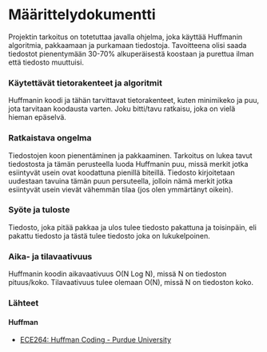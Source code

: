 # Määrittelydokumentti

Projektin tarkoitus on totetuttaa javalla ohjelma, joka käyttää Huffmanin algoritmia, pakkaamaan ja purkamaan tiedostoja. Tavoitteena olisi saada tiedostot pienentymään 30-70% alkuperäisestä koostaan ja purettua ilman että tiedosto muuttuisi.

### Käytettävät tietorakenteet ja algoritmit

Huffmanin koodi ja tähän tarvittavat tietorakenteet, kuten minimikeko ja puu, jota tarvitaan koodausta varten. Joku bitti/tavu ratkaisu, joka on vielä hieman epäselvä. 

### Ratkaistava ongelma

Tiedostojen koon pienentäminen ja pakkaaminen. Tarkoitus on lukea tavut tiedostosta ja tämän perusteella luoda Huffmanin puu, missä merkit jotka esiintyvät usein ovat koodattuna pienillä biteillä. Tiedosto kirjoitetaan uudestaan tavuina tämän puun persuteella, jolloin nämä merkit jotka esiintyvät usein vievät vähemmän tilaa (jos olen ymmärtänyt oikein).

### Syöte ja tuloste

Tiedosto, joka pitää pakkaa ja ulos tulee tiedosto pakattuna ja toisinpäin, eli pakattu tiedosto ja tästä tulee tiedosto joka on lukukelpoinen.

### Aika- ja tilavaativuus

Huffmanin koodin aikavaativuus O(N Log N), missä N on tiedoston pituus/koko.
Tilavaativuus tulee olemaan O(N), missä N on tiedoston koko.

### Lähteet

#### Huffman

* [ECE264: Huffman Coding - Purdue University](https://engineering.purdue.edu/ece264/17au/hw/HW13?alt=huffman)
